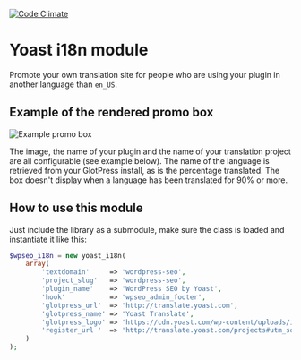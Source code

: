 [![Code Climate](https://codeclimate.com/github/Yoast/i18n-module/badges/gpa.svg)](https://codeclimate.com/github/Yoast/i18n-module)

# Yoast i18n module
Promote your own translation site for people who are using your plugin in another language than `en_US`. 

## Example of the rendered promo box

![Example promo box](http://uploads.yoast.nl/yoast_wordpress_seo__allgemeine_einstellungen_____clean_____wordpress_1B4BF473.png)

The image, the name of your plugin and the name of your translation project are all configurable (see example below). The name of the language is retrieved from your GlotPress install, as is the percentage translated. The box doesn't display when a language has been translated for 90% or more.

## How to use this module
Just include the library as a submodule, make sure the class is loaded and instantiate it like this:

```php
$wpseo_i18n = new yoast_i18n(
	array(
		'textdomain'     => 'wordpress-seo',
		'project_slug'   => 'wordpress-seo',
		'plugin_name'    => 'WordPress SEO by Yoast',
		'hook'           => 'wpseo_admin_footer',
		'glotpress_url'  => 'http://translate.yoast.com',
		'glotpress_name' => 'Yoast Translate',
		'glotpress_logo' => 'https://cdn.yoast.com/wp-content/uploads/i18n-images/Yoast_Translate.svg',
		'register_url '  => 'http://translate.yoast.com/projects#utm_source=plugin&utm_medium=promo-box&utm_campaign=i18n-promo',
	)
);
```
